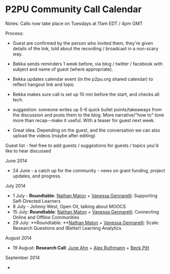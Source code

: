 # P2PU Community Call Calendar

Notes: Calls now take place on Tuesdays at 11am EDT / 4pm GMT

Process: 

*   Guest are confirmed by the person who invited them, they're given details of the link, told about the recording / broadcast in a non-scary way.
*   Bekka sends reminders 1 week before, via blog / twitter / facebook with subject and name of guest (where appropriate).
*   Bekka updates calendar event (in the p2pu.org shared calendar) to reflect hangout link and topic
*   Bekka makes sure call is set up 10 min before the start, and checks all tech. 

*   suggestion: someone writes up 5-6 quick bullet points/takeaways from the discussion and posts them to the blog. More narrative/"how to" tone more than recap--make it useful. With a teaser for guest next week. 
*   Great idea. Depending on the guest, and the conversation we can also upload the videos (maybe after editing)

Guest list - feel free to add guests / suggestions for guests / topics you'd like to hear discussed

June 2014

*   24 June - a catch up for the community - news on grant funding, project updates, and progress. 

July 2014

*   1 July - **Roundtable**: [Nathan Maton](/ep/profile/Emzfc9YBdBx) + [Vanessa Gennarelli](/ep/profile/Cw53PwvRgVD): Supporting Self-Directed Learners
*   8 July - Johnny West, Open Oil, talking about MOOCS
*   15 July: **Roundtable**: [Nathan Maton](https://p2pu.hackpad.com/ep/profile/Emzfc9YBdBx) + [Vanessa Gennarelli](https://p2pu.hackpad.com/ep/profile/Cw53PwvRgVD): Connecting Online and Offline Communities
*   29 July:  **Roundtable: **[Nathan Maton](/ep/profile/Emzfc9YBdBx) + [Vanessa Gennarelli](/ep/profile/Cw53PwvRgVD): Scale: Research Questions and (Better) Learning Analytics

August 2014

*   19 August: **Research Call**: [June Ahn](https://p2pu.hackpad.com/ep/profile/vBXudnijo9s) + [Alex Ruthmann](https://p2pu.hackpad.com/ep/profile/xb0845VCfyi) + [Beck Pitt](https://p2pu.hackpad.com/ep/profile/mfpQdO1ZS47)

September 2014

*